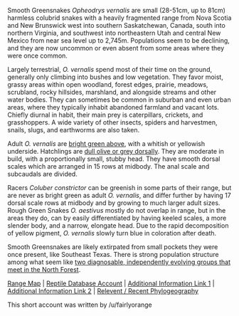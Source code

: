 Smooth Greensnakes *Opheodrys vernalis* are small (28-51cm, up to 81cm) harmless colubrid snakes with a heavily fragmented range from Nova Scotia and New Brunswick west into southern Saskatchewan, Canada, south into northern Virginia, and southwest into northeastern Utah and central New Mexico from near sea level up to 2,745m.  Populations seem to be declining, and they are now uncommon or even absent from some areas where they were once common.

Largely terrestrial, *O. vernalis* spend most of their time on the ground, generally only climbing into bushes and low vegetation.  They favor moist, grassy areas within open woodland, forest edges, prairie, meadows, scrubland, rocky hillsides, marshland, and alongside streams and other water bodies.  They can sometimes be common in suburban and even urban areas, where they typically inhabit abandoned farmland and vacant lots.  Chiefly diurnal in habit, their main prey is caterpillars, crickets, and grasshoppers. A wide variety of other insects, spiders and harvestmen, snails, slugs, and earthworms are also taken.

Adult *O. vernalis* are [bright green above](https://www.inaturalist.org/photos/64066588?size=large), with a whitish or yellowish underside.  Hatchlings are [dull olive or grey dorsally](https://www.flickr.com/photos/146085654@N03/37679551142/).  They are moderate in build, with a proportionally small, stubby head.  They have smooth dorsal scales which are arranged in 15 rows at midbody.  The anal scale and subcaudals are divided.  

Racers *Coluber constrictor* can be greenish in some parts of their range, but are never as bright green as adult *O. vernalis*, and differ further by having 17 dorsal scale rows at midbody and by growing to much larger adult sizes.  Rough Green Snakes *O. aestivus* mostly do not overlap in range, but in the areas they do, can by easily differentiated by having keeled scales, a more slender body, and a narrow, elongate head.  Due to the rapid decomposition of yellow pigment, *O. vernalis* slowly turn blue in coloration after death.

Smooth Greensnakes are likely extirpated from small pockets they were once present, like Southeast Texas. There is strong population structure among what seem like [two diagnosable, independently evolving groups that meet in the North Forest](http://snakeevolution.org/images/Overnalisstructure.JPG).

[Range Map](https://www.iucnredlist.org/species/63842/90083304)  |  [Reptile Database Account](https://reptile-database.reptarium.cz/species?genus=Opheodrys&species=vernalis)  |  [Additional Information Link 1](https://www.vtherpatlas.org/herp-species-in-vermont/opheodrys-vernalis/)  |  [Additional Information Link 2](https://www.virginiaherpetologicalsociety.com/reptiles/snakes/smooth-green-snake/smooth_greensnake.php)   |  [Relevent / Recent Phylogeography](https://webapps.fhsu.edu/ksherp/bibFiles/21974.pdf)

This short account was written by /u/fairlyorange